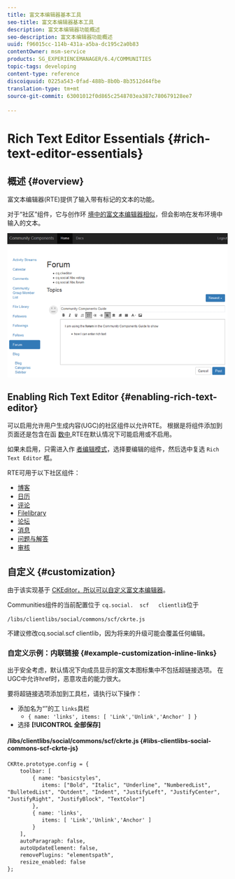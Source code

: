 ```yaml
---
title: 富文本编辑器基本工具
seo-title: 富文本编辑器基本工具
description: 富文本编辑器功能概述
seo-description: 富文本编辑器功能概述
uuid: f96015cc-114b-431a-a5ba-dc195c2a0b83
contentOwner: msm-service
products: SG_EXPERIENCEMANAGER/6.4/COMMUNITIES
topic-tags: developing
content-type: reference
discoiquuid: 0225a543-0fad-488b-8b0b-8b3512d44fbe
translation-type: tm+mt
source-git-commit: 63001012f0d865c2548703ea387c780679128ee7

---
```



# Rich Text Editor Essentials {#rich-text-editor-essentials}

## 概述 {#overview}

富文本编辑器(RTE)提供了输入带有标记的文本的功能。

对于“社区”组件，它与创作环 [境中的富文本编辑器相似](../../help/sites-authoring/rich-text-editor.md)，但会影响在发布环境中输入的文本。

![chlimage_1-410](assets/chlimage_1-410.png)

## Enabling Rich Text Editor {#enabling-rich-text-editor}

可以启用允许用户生成内容(UGC)的社区组件以允许RTE。 根据是将组件添加到页面还是包含在函 [数中](functions.md),RTE在默认情况下可能启用或不启用。

如果未启用，只需进入作 [者编辑模式](sites-console.md#authoring-site-content)，选择要编辑的组件，然后选中复选 `Rich Text Editor` 框。

RTE可用于以下社区组件：

* [博客](blog-feature.md)
* [日历](calendar.md)
* [评论](comments.md)
* [Filelibrary](file-library.md)
* [论坛](forum.md)
* [消息](configure-messaging.md)
* [问题与解答](working-with-qna.md)
* [审核](reviews.md)

## 自定义 {#customization}

由于该实现基于 [CKEditor，所以可以自定义富文本编辑器](https://www.ckeditor.com/)。

Communities组件的当前配置位于 `cq.social.  scf   clientlib`位于

`/libs/clientlibs/social/commons/scf/ckrte.js`

不建议修改cq.social.scf clientlib，因为将来的升级可能会覆盖任何编辑。

### 自定义示例：内联链接 {#example-customization-inline-links}

出于安全考虑，默认情况下向成员显示的富文本图标集中不包括超链接选项。 在UGC中允许href时，恶意攻击的能力很大。

要将超链接选项添加到工具栏，请执行以下操作：

* 添加名为“”的工 `links`具栏
   * `{ name: 'links', items: [ 'Link','Unlink','Anchor' ] }`
* 选择 **[!UICONTROL 全部保存]**

#### /libs/clientlibs/social/commons/scf/ckrte.js {#libs-clientlibs-social-commons-scf-ckrte-js}

```
CKRte.prototype.config = {
    toolbar: [
        { name: "basicstyles",
           items: ["Bold", "Italic", "Underline", "NumberedList", "BulletedList", "Outdent", "Indent", "JustifyLeft", "JustifyCenter", "JustifyRight", "JustifyBlock", "TextColor"]
        },
        { name: 'links', 
           items: [ 'Link','Unlink','Anchor' ] 
        }
    ],
    autoParagraph: false,
    autoUpdateElement: false,
    removePlugins: "elementspath",
    resize_enabled: false
};
```

